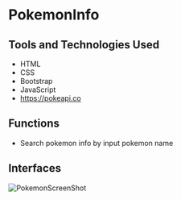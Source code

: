 # PokemonInfo

## Tools and Technologies Used
* HTML
* CSS
* Bootstrap
* JavaScript
* https://pokeapi.co

## Functions
* Search pokemon info by input pokemon name

## Interfaces
![PokemonScreenShot](https://user-images.githubusercontent.com/17914251/97792841-39a65080-1bba-11eb-9527-539b6116cd21.png)
